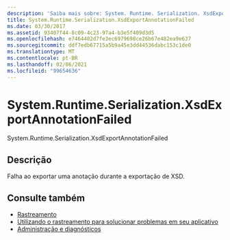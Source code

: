 ```yaml
---
description: 'Saiba mais sobre: System. Runtime. Serialization. XsdExportAnnotationFailed'
title: System.Runtime.Serialization.XsdExportAnnotationFailed
ms.date: 03/30/2017
ms.assetid: 93407f44-8c09-4c23-97a4-b3e5f409d3d5
ms.openlocfilehash: e7464402d7fe3ec6979698ce26b67e482ea9e637
ms.sourcegitcommit: ddf7edb67715a5b9a45e3dd44536dabc153c1de0
ms.translationtype: MT
ms.contentlocale: pt-BR
ms.lasthandoff: 02/06/2021
ms.locfileid: "99654636"
---
```

# <a name="systemruntimeserializationxsdexportannotationfailed"></a>System.Runtime.Serialization.XsdExportAnnotationFailed

System.Runtime.Serialization.XsdExportAnnotationFailed  
  
## <a name="description"></a>Descrição  

 Falha ao exportar uma anotação durante a exportação de XSD.  
  
## <a name="see-also"></a>Consulte também

- [Rastreamento](index.md)
- [Utilizando o rastreamento para solucionar problemas em seu aplicativo](using-tracing-to-troubleshoot-your-application.md)
- [Administração e diagnósticos](../index.md)
